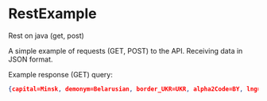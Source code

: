 # RestExample
Rest on java (get, post)

A simple example of requests (GET, POST) to the API.
Receiving data in JSON format.

Example response (GET) query:
```json
{capital=Minsk, demonym=Belarusian, border_UKR=UKR, alpha2Code=BY, lng=28, border_LVA=LVA, population=9485300, border_LTU=LTU, border_POL=POL, timezones=UTC+03:00, border_RUS=RUS, region=Europe, lat=53}
```
